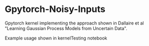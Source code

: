 # Gpytorch-Noisy-Inputs

Gpytorch kernel implementing the approach shown in Dallaire et al "Learning Gaussian Process Models from Uncertain Data".

Example usage shown in kernelTesting notebook
